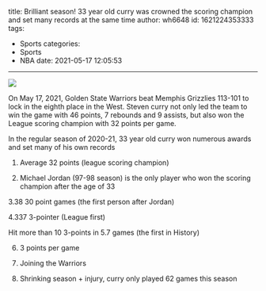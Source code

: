title: Brilliant season! 33 year old curry was crowned the scoring champion and set many records at the same time
author: wh6648
id: 1621224353333
tags: 
- Sports
categories: 
- Sports
- NBA
date: 2021-05-17 12:05:53
---
![](https://p9.itc.cn/q_70/images01/20210517/a006eda4aeee4cf38b556a8f9d5d5950.jpeg)


On May 17, 2021, Golden State Warriors beat Memphis Grizzlies 113-101 to lock in the eighth place in the West. Steven curry not only led the team to win the game with 46 points, 7 rebounds and 9 assists, but also won the League scoring champion with 32 points per game.

In the regular season of 2020-21, 33 year old curry won numerous awards and set many of his own records

1. Average 32 points (league scoring champion)

2. Michael Jordan (97-98 season) is the only player who won the scoring champion after the age of 33

3.38 30 point games (the first person after Jordan)

4.337 3-pointer (League first)

Hit more than 10 3-points in 5.7 games (the first in History)

6. 3 points per game

7. Joining the Warriors

8. Shrinking season + injury, curry only played 62 games this season

